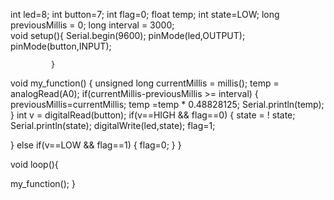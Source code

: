 int led=8;
int button=7;
int flag=0;
float temp;
int state=LOW;
long previousMillis = 0; 
long interval = 3000;           
void setup(){
              Serial.begin(9600);
              pinMode(led,OUTPUT);
              pinMode(button,INPUT);
              
             }
void my_function()
{
   unsigned long currentMillis = millis();
   temp = analogRead(A0);
   if(currentMillis-previousMillis >= interval)
   {
    previousMillis=currentMillis;
    temp =temp * 0.48828125;
    Serial.println(temp);
   }
  int v = digitalRead(button);
  if(v==HIGH && flag==0)
  {
    state = ! state;
    Serial.println(state);
    digitalWrite(led,state);
    flag=1;
     
  }
  else if(v==LOW && flag==1)
  {
    flag=0;
  }
}

void loop(){
   
  my_function();
    }             
